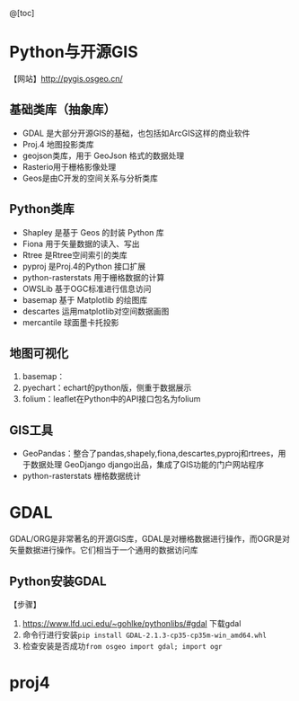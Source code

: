 @[toc]

# Python与开源GIS
【网站】http://pygis.osgeo.cn/


## 基础类库（抽象库）
- GDAL 是大部分开源GIS的基础，也包括如ArcGIS这样的商业软件
- Proj.4 地图投影类库
- geojson类库，用于 GeoJson 格式的数据处理
- Rasterio用于栅格影像处理
- Geos是由C开发的空间关系与分析类库

## Python类库
- Shapley 是基于 Geos 的封装 Python 库
- Fiona 用于矢量数据的读入、写出
- Rtree 是Rtree空间索引的类库
- pyproj 是Proj.4的Python 接口扩展
- python-rasterstats 用于栅格数据的计算
- OWSLib 基于OGC标准进行信息访问
- basemap 基于 Matplotlib 的绘图库
- descartes 运用matplotlib对空间数据画图
- mercantile 球面墨卡托投影

## 地图可视化
1. basemap：
2. pyechart：echart的python版，侧重于数据展示
3. folium：leaflet在Python中的API接口包名为folium

## GIS工具
- GeoPandas：整合了pandas,shapely,fiona,descartes,pyproj和rtrees，用于数据处理
GeoDjango django出品，集成了GIS功能的门户网站程序
- python-rasterstats 栅格数据统计


# GDAL
GDAL/ORG是非常著名的开源GIS库，GDAL是对栅格数据进行操作，而OGR是对矢量数据进行操作。它们相当于一个通用的数据访问库


## Python安装GDAL


【步骤】
1. https://www.lfd.uci.edu/~gohlke/pythonlibs/#gdal 下载gdal
2. 命令行进行安装`pip install GDAL-2.1.3-cp35-cp35m-win_amd64.whl`
3. 检查安装是否成功`from osgeo import gdal; import ogr`


# proj4
